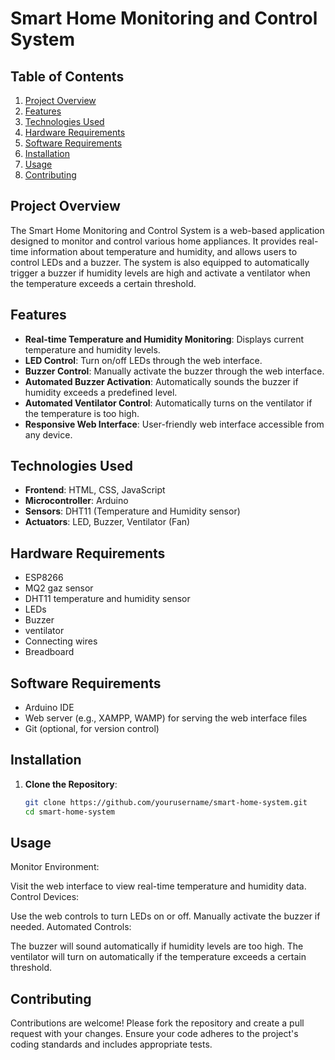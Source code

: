 # Smart Home Monitoring and Control System

## Table of Contents
1. [Project Overview](#project-overview)
2. [Features](#features)
3. [Technologies Used](#technologies-used)
4. [Hardware Requirements](#hardware-requirements)
5. [Software Requirements](#software-requirements)
6. [Installation](#installation)
7. [Usage](#usage)
8. [Contributing](#contributing)

## Project Overview
The Smart Home Monitoring and Control System is a web-based application designed to monitor and control various home appliances. It provides real-time information about temperature and humidity, and allows users to control LEDs and a buzzer. The system is also equipped to automatically trigger a buzzer if humidity levels are high and activate a ventilator when the temperature exceeds a certain threshold.

## Features
- **Real-time Temperature and Humidity Monitoring**: Displays current temperature and humidity levels.
- **LED Control**: Turn on/off LEDs through the web interface.
- **Buzzer Control**: Manually activate the buzzer through the web interface.
- **Automated Buzzer Activation**: Automatically sounds the buzzer if humidity exceeds a predefined level.
- **Automated Ventilator Control**: Automatically turns on the ventilator if the temperature is too high.
- **Responsive Web Interface**: User-friendly web interface accessible from any device.

## Technologies Used
- **Frontend**: HTML, CSS, JavaScript
- **Microcontroller**: Arduino
- **Sensors**: DHT11 (Temperature and Humidity sensor)
- **Actuators**: LED, Buzzer, Ventilator (Fan)

## Hardware Requirements
- ESP8266
- MQ2 gaz sensor
- DHT11 temperature and humidity sensor
- LEDs
- Buzzer
- ventilator
- Connecting wires
- Breadboard

## Software Requirements
- Arduino IDE
- Web server (e.g., XAMPP, WAMP) for serving the web interface files
- Git (optional, for version control)

## Installation
1. **Clone the Repository**:
   ```sh
   git clone https://github.com/yourusername/smart-home-system.git
   cd smart-home-system
## Usage
Monitor Environment:

Visit the web interface to view real-time temperature and humidity data.
Control Devices:

Use the web controls to turn LEDs on or off.
Manually activate the buzzer if needed.
Automated Controls:

The buzzer will sound automatically if humidity levels are too high.
The ventilator will turn on automatically if the temperature exceeds a certain threshold.
## Contributing
Contributions are welcome! Please fork the repository and create a pull request with your changes. Ensure your code adheres to the project's coding standards and includes appropriate tests.
